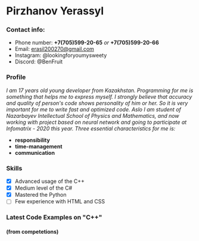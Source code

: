 # __Pirzhanov Yerassyl__  
### Contact info:  
* Phone number: **+7(705)599-20-65** _or_ **+7(705)599-20-66**  
* Email: erasil200270@gmail.com
* Instagram: @lookingforyoumysweety
* Discord: @BenFruit
### Profile
*I am 17 years old young developer from Kazakhstan. Programming for me is something that helps me to express myself. I strongly believe that accuracy and quality of person's code shows personality of him or her. So it is very important for me to write fast and optimized code. Aslo I am student of Nazarbayev Intellectual School of Physics and Mathematics, and now working with project based on neural network and going to participate at Infomatrix - 2020 this year. Three essential characteristics for me is:*
* **responsibility**
* **time-management**
* **communication**
### Skills
- [x] Advanced usage of the C++
- [x] Medium level of the C#
- [x] Mastered the Python
- [ ] Few experience with HTML and CSS
### Latest Code Examples on "C++"</br>
#### (from competetions)

